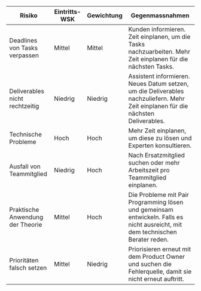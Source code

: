 | Risiko                           | Eintritts-WSK | Gewichtung | Gegenmassnahmen                                              |
| -------------------------------- | ------------- | ---------- | ------------------------------------------------------------ |
| Deadlines von Tasks verpassen    | Mittel        | Mittel     | Kunden informieren. Zeit einplanen, um die Tasks nachzuarbeiten. Mehr Zeit einplanen für die nächsten Tasks. |
| Deliverables nicht rechtzeitig   | Niedrig       | Niedrig    | Assistent informieren. Neues Datum setzen, um die Deliverables nachzuliefern. Mehr Zeit einplanen für die nächsten Deliverables. |
| Technische Probleme              | Hoch          | Hoch       | Mehr Zeit einplanen, um diese zu lösen und Experten konsultieren. |
| Ausfall von Teammitglied         | Niedrig       | Hoch       | Nach Ersatzmitglied suchen oder mehr Arbeitszeit pro Teammitglied einplanen. |
| Praktische Anwendung der Theorie | Mittel        | Hoch       | Die Probleme mit Pair Programming lösen und gemeinsam entwickeln. Falls es nicht ausreicht, mit dem technischen Berater reden. |
| Prioritäten falsch setzen        | Mittel        | Niedrig    | Priorisieren erneut mit dem Product Owner und suchen die Fehlerquelle, damit sie nicht erneut auftritt. |